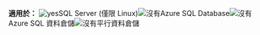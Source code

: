 <Token>**適用於：** ![yes](media/yes.png)SQL Server (僅限 Linux)![沒有](media/no.png)Azure SQL Database![沒有](media/no.png)Azure SQL 資料倉儲![沒有](media/no.png)平行資料倉儲 </Token>